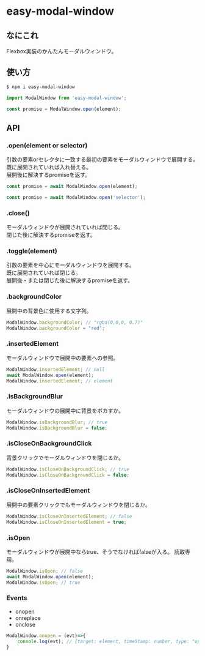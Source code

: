 # easy-modal-window

## なにこれ
Flexbox実装のかんたんモーダルウィンドウ。

## 使い方
```sh
$ npm i easy-modal-window
```
```js
import ModalWindow from 'easy-modal-window';

const promise = ModalWindow.open(element);
```


## API

### .open(element or selector)
引数の要素orセレクタに一致する最初の要素をモーダルウィンドウで展開する。  
既に展開されていれば入れ替える。  
展開後に解決するpromiseを返す。
```js
const promise = await ModalWindow.open(element);

const promise = await ModalWindow.open('selector');
```


### .close()
モーダルウィンドウが展開されていれば閉じる。  
閉じた後に解決するpromiseを返す。


### .toggle(element)
引数の要素を中心にモーダルウィンドウを展開する。  
既に展開されていれば閉じる。  
展開後・または閉じた後に解決するpromiseを返す。


### .backgroundColor
展開中の背景色に使用する文字列。  
```js
ModalWindow.backgroundColor; // "rgba(0,0,0, 0.7)"
ModalWindow.backgroundColor = "red";
```

### .insertedElement
モーダルウィンドウで展開中の要素への参照。
```js
ModalWindow.insertedElement; // null
await ModalWindow.open(element);
ModalWindow.insertedElement; // element
```

### .isBackgroundBlur
モーダルウィンドウの展開中に背景をボカすか。
```js
ModalWindow.isBackgroundBlur; // true
ModalWindow.isBackgroundBlur = false;
```

### .isCloseOnBackgroundClick
背景クリックでモーダルウィンドウを閉じるか。  
```js
ModalWindow.isCloseOnBackgroundClick; // true
ModalWindow.isCloseOnBackgroundClick = false;
```

### .isCloseOnInsertedElement
展開中の要素クリックでもモーダルウィンドウを閉じるか。
```js
ModalWindow.isCloseOnInsertedElement; // false
ModalWindow.isCloseOnInsertedElement = true;
```


### .isOpen
モーダルウィンドウが展開中ならtrue、そうでなければfalseが入る。
読取専用。
```js
ModalWindow.isOpen; // false
await ModalWindow.open(element);
ModalWindow.isOpen; // true
```

### Events
* onopen
* onreplace
* onclose

```js
ModalWindow.onopen = (evt)=>{
	console.log(evt); // {target: element, timeStamp: number, type: "open"}
}
```
